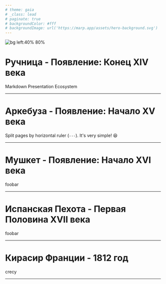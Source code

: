 ```yaml
---
# theme: gaia
# _class: lead
# paginate: true
# backgroundColor: #fff
# backgroundImage: url('https://marp.app/assets/hero-background.svg')
---
```


![bg left:40% 80%](https://marp.app/assets/marp.svg)

# Ручница - Появление: Конец XIV века

Markdown Presentation Ecosystem

---

# Аркебуза - Появление: Начало XV века

Split pages by horizontal ruler (`---`). It's very simple! :satisfied:

---

# Мушкет - Появление: Начало XVI века

foobar

---

# Испанская Пехота - Первая Половина XVII века

foobar

---

# Кирасир Франции - 1812 год

crecy

---
